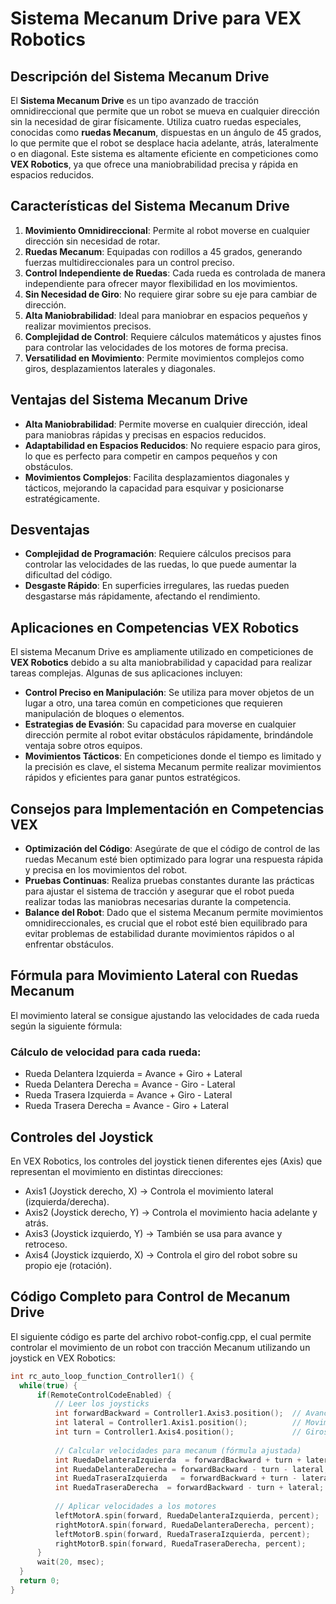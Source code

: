 # Sistema Mecanum Drive para VEX Robotics

## Descripción del Sistema Mecanum Drive
El **Sistema Mecanum Drive** es un tipo avanzado de tracción omnidireccional que permite que un robot se mueva en cualquier dirección sin la necesidad de girar físicamente. Utiliza cuatro ruedas especiales, conocidas como **ruedas Mecanum**, dispuestas en un ángulo de 45 grados, lo que permite que el robot se desplace hacia adelante, atrás, lateralmente o en diagonal. Este sistema es altamente eficiente en competiciones como **VEX Robotics**, ya que ofrece una maniobrabilidad precisa y rápida en espacios reducidos.

## Características del Sistema Mecanum Drive
1. **Movimiento Omnidireccional**: Permite al robot moverse en cualquier dirección sin necesidad de rotar.
2. **Ruedas Mecanum**: Equipadas con rodillos a 45 grados, generando fuerzas multidireccionales para un control preciso.
3. **Control Independiente de Ruedas**: Cada rueda es controlada de manera independiente para ofrecer mayor flexibilidad en los movimientos.
4. **Sin Necesidad de Giro**: No requiere girar sobre su eje para cambiar de dirección.
5. **Alta Maniobrabilidad**: Ideal para maniobrar en espacios pequeños y realizar movimientos precisos.
6. **Complejidad de Control**: Requiere cálculos matemáticos y ajustes finos para controlar las velocidades de los motores de forma precisa.
7. **Versatilidad en Movimiento**: Permite movimientos complejos como giros, desplazamientos laterales y diagonales.

## Ventajas del Sistema Mecanum Drive
- **Alta Maniobrabilidad**: Permite moverse en cualquier dirección, ideal para maniobras rápidas y precisas en espacios reducidos.
- **Adaptabilidad en Espacios Reducidos**: No requiere espacio para giros, lo que es perfecto para competir en campos pequeños y con obstáculos.
- **Movimientos Complejos**: Facilita desplazamientos diagonales y tácticos, mejorando la capacidad para esquivar y posicionarse estratégicamente.

## Desventajas
- **Complejidad de Programación**: Requiere cálculos precisos para controlar las velocidades de las ruedas, lo que puede aumentar la dificultad del código.
- **Desgaste Rápido**: En superficies irregulares, las ruedas pueden desgastarse más rápidamente, afectando el rendimiento.

## Aplicaciones en Competencias VEX Robotics
El sistema Mecanum Drive es ampliamente utilizado en competiciones de **VEX Robotics** debido a su alta maniobrabilidad y capacidad para realizar tareas complejas. Algunas de sus aplicaciones incluyen:
- **Control Preciso en Manipulación**: Se utiliza para mover objetos de un lugar a otro, una tarea común en competiciones que requieren manipulación de bloques o elementos.
- **Estrategias de Evasión**: Su capacidad para moverse en cualquier dirección permite al robot evitar obstáculos rápidamente, brindándole ventaja sobre otros equipos.
- **Movimientos Tácticos**: En competiciones donde el tiempo es limitado y la precisión es clave, el sistema Mecanum permite realizar movimientos rápidos y eficientes para ganar puntos estratégicos.

## Consejos para Implementación en Competencias VEX
- **Optimización del Código**: Asegúrate de que el código de control de las ruedas Mecanum esté bien optimizado para lograr una respuesta rápida y precisa en los movimientos del robot.
- **Pruebas Continuas**: Realiza pruebas constantes durante las prácticas para ajustar el sistema de tracción y asegurar que el robot pueda realizar todas las maniobras necesarias durante la competencia.
- **Balance del Robot**: Dado que el sistema Mecanum permite movimientos omnidireccionales, es crucial que el robot esté bien equilibrado para evitar problemas de estabilidad durante movimientos rápidos o al enfrentar obstáculos.

## Fórmula para Movimiento Lateral con Ruedas Mecanum
El movimiento lateral se consigue ajustando las velocidades de cada rueda según la siguiente fórmula:
### Cálculo de velocidad para cada rueda:
- Rueda Delantera Izquierda = Avance + Giro + Lateral
- Rueda Delantera Derecha = Avance - Giro - Lateral
- Rueda Trasera Izquierda = Avance + Giro - Lateral
- Rueda Trasera Derecha = Avance - Giro + Lateral

## Controles del Joystick
En VEX Robotics, los controles del joystick tienen diferentes ejes (Axis) que representan el movimiento en distintas direcciones:
- Axis1 (Joystick derecho, X) → Controla el movimiento lateral (izquierda/derecha).
- Axis2 (Joystick derecho, Y) → Controla el movimiento hacia adelante y atrás.
- Axis3 (Joystick izquierdo, Y) → También se usa para avance y retroceso.
- Axis4 (Joystick izquierdo, X) → Controla el giro del robot sobre su propio eje (rotación).
  
## Código Completo para Control de Mecanum Drive
El siguiente código es parte del archivo robot-config.cpp, el cual permite controlar el movimiento de un robot con tracción Mecanum utilizando un joystick en VEX Robotics:

  ```cpp
  int rc_auto_loop_function_Controller1() {
    while(true) {
        if(RemoteControlCodeEnabled) {
            // Leer los joysticks
            int forwardBackward = Controller1.Axis3.position();  // Avance/Retroceso
            int lateral = Controller1.Axis1.position();          // Movimiento Lateral
            int turn = Controller1.Axis4.position();             // Giros Izquierda/Derecha
    
            // Calcular velocidades para mecanum (fórmula ajustada)
            int RuedaDelanteraIzquierda  = forwardBackward + turn + lateral;
            int RuedaDelanteraDerecha = forwardBackward - turn - lateral;
            int RuedaTraseraIzquierda   = forwardBackward + turn - lateral;
            int RuedaTraseraDerecha  = forwardBackward - turn + lateral;
    
            // Aplicar velocidades a los motores
            leftMotorA.spin(forward, RuedaDelanteraIzquierda, percent);
            rightMotorA.spin(forward, RuedaDelanteraDerecha, percent);
            leftMotorB.spin(forward, RuedaTraseraIzquierda, percent);
            rightMotorB.spin(forward, RuedaTraseraDerecha, percent);
        }
        wait(20, msec);
    }
    return 0;
  }
